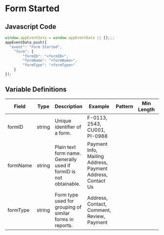 # Form Started

### 

## Javascript Code
```js
window.appEventData = window.appEventData || [];;;
appEventData.push({
  "event": "Form Started",
    "form": {
        "formID": "<formID>",
        "formName": "<formName>",
        "formType": "<formType>"
    }
});
```

## Variable Definitions

|Field|Type|Description|Example|Pattern|Min Length|Max Length|Minimum|Maximum|Multiple Of|
| --- | --- | --- | --- | --- | --- | --- | --- | --- | --- |
|formID|string|Unique identifier of a form. |F-0113, 2543, CU001, PI-0988|||||||
|formName|string|Plain text form name. Generally used if formID is not obtainable. |Payment Info, Mailing Address, Payment Address, Contact Us|||||||
|formType|string|Form type used for grouping of similar forms in reports.  |Address, Contact, Comment, Review, Payment|||||||





